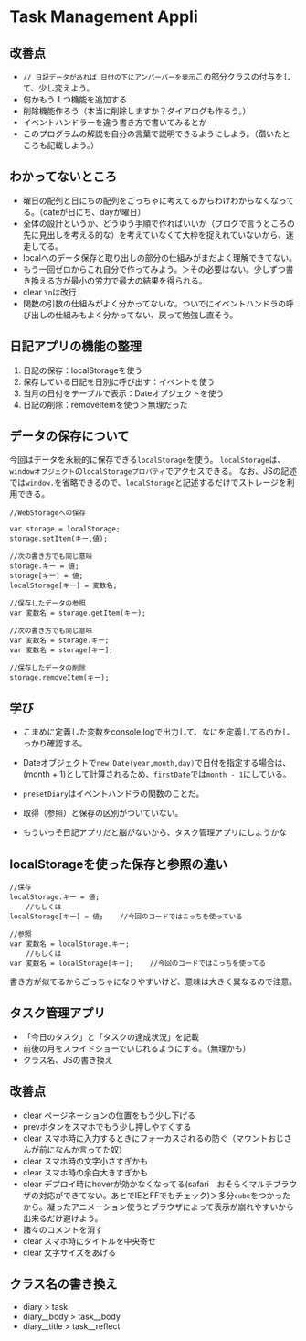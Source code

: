 # Task Management Appli

## 改善点
* `// 日記データがあれば 日付の下にアンバーバーを表示`この部分クラスの付与をして、少し変えよう。
* 何かもう１つ機能を追加する
* 削除機能作ろう（本当に削除しますか？ダイアログも作ろう。）
* イベントハンドラーを違う書き方で書いてみるとか
* このプログラムの解説を自分の言葉で説明できるようにしよう。（躓いたところも記載しよう。）

## わかってないところ
* 曜日の配列と日にちの配列をごっちゃに考えてるからわけわからなくなってる。（dateが日にち、dayが曜日）
* 全体の設計というか、どうゆう手順で作ればいいか（ブログで言うところの先に見出しを考える的な）を考えていなくて大枠を捉えれていないから、迷走してる。
* localへのデータ保存と取り出しの部分の仕組みがまだよく理解できてない。
* もう一回ゼロからこれ自分で作ってみよう。＞その必要はない。少しずつ書き換える方が最小の労力で最大の結果を得られる。
* clear `\n`は改行
* 関数の引数の仕組みがよく分かってないな。ついでにイベントハンドラの呼び出しの仕組みもよく分かってない、戻って勉強し直そう。


## 日記アプリの機能の整理
1. 日記の保存：localStorageを使う
2. 保存している日記を日別に呼び出す：イベントを使う
3. 当月の日付をテーブルで表示：Dateオブジェクトを使う
4. 日記の削除：removeItemを使う＞無理だった


## データの保存について
今回はデータを永続的に保存できる`localStorage`を使う。
`localStorage`は、`windowオブジェクト`の`localStorageプロパティ`でアクセスできる。
なお、JSの記述では`window.`を省略できるので、`localStorage`と記述するだけでストレージを利用できる。

```
//WebStorageへの保存

var storage = localStorage;
storage.setItem(キー,値);

//次の書き方でも同じ意味
storage.キー = 値;
storage[キー] = 値;
localStorage[キー] = 変数名;

//保存したデータの参照
var 変数名 = storage.getItem(キー);

//次の書き方でも同じ意味
var 変数名 = storage.キー;
var 変数名 = storage[キー];

//保存したデータの削除
storage.removeItem(キー);
```
## 学び
* こまめに定義した変数をconsole.logで出力して、なにを定義してるのかしっかり確認する。

* Dateオブジェクトで`new Date(year,month,day)`で日付を指定する場合は、(month + 1)として計算されるため、`firstDate`では`month - 1`にしている。

* `presetDiary`はイベントハンドラの関数のことだ。

* 取得（参照）と保存の区別がついていない。

* もういっそ日記アプリだと脳がないから、タスク管理アプリにしようかな



## localStorageを使った保存と参照の違い

```
//保存
localStorage.キー = 値;
    //もしくは
localStorage[キー] = 値;    //今回のコードではこっちを使っている
```

```
//参照
var 変数名 = localStorage.キー;
    //もしくは
var 変数名 = localStorage[キー];    //今回のコードではこっちを使ってる
```
書き方が似てるからごっちゃになりやすいけど、意味は大きく異なるので注意。

## タスク管理アプリ
* 「今日のタスク」と「タスクの達成状況」を記載
* 前後の月をスライドショーでいじれるようにする。（無理かも）
* クラス名、JSの書き換え

## 改善点
* clear ページネーションの位置をもう少し下げる
* prevボタンをスマホでもう少し押しやすくする
* clear スマホ時に入力するときにフォーカスされるの防ぐ（マウントおじさんが前になんか言ってた奴）
* clear スマホ時の文字小さすぎかも
* clear スマホ時の余白大きすぎかも
* clear デプロイ時にhoverが効かなくなってる(safari　おそらくマルチブラウザの対応ができてない。あとでIEとFFでもチェック)＞多分`cube`をつかったから。凝ったアニメーション使うとブラウザによって表示が崩れやすいから出来るだけ避けよう。
* 諸々のコメントを消す
* clear スマホ時にタイトルを中央寄せ
* clear 文字サイズをあげる

## クラス名の書き換え
* diary > task
* diary__body > task__body
* diary__title > task__reflect

